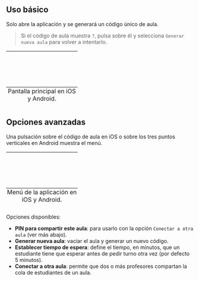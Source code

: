 ## Uso básico

Solo abre la aplicación y se generará un código único de aula.

> Si el código de aula muestra `?`, pulsa sobre él y selecciona `Generar nueva aula` para volver a intentarlo.

<table>
<caption style="caption-side: bottom">Pantalla principal en iOS y Android.</caption>
<tbody>
<tr>
<td style="padding:3em;"><img src="/images/devices/teacher_ios_start.png" alt=""/></td>
<td style="padding:3em;"><img src="/images/devices/teacher_android_start.png" alt=""/></td>
</tr>
</tbody>
</table>

## Opciones avanzadas

Una pulsación sobre el código de aula en iOS o sobre los tres puntos verticales en Android muestra el menú.

<table>
<caption style="caption-side: bottom">Menú de la aplicación en iOS y Android.</caption>
<tbody>
<tr>
<td style="padding:3em;"><img src="/images/devices/teacher_ios_menu_es.png" alt=""/></td>
<td style="padding:3em;"><img src="/images/devices/teacher_android_menu_es.png" alt=""/></td>
</tr>
</tbody>
</table>

Opciones disponibles:

- __PIN para compartir este aula__: para usarlo con la opción `Conectar a otra aula` (ver más abajo).
- __Generar nueva aula__: vaciar el aula y generar un nuevo código.
- __Establecer tiempo de espera__: define el tiempo, en minutos, que un estudiante tiene que esperar antes de pedir turno otra vez (por defecto 5 minutos).
- __Conectar a otra aula__: permite que dos o más profesores compartan la cola de estudiantes de un aula.
